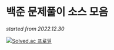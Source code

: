 # 백준 문제풀이 소스 모음

*started from 2022.12.30*

[![Solved.ac
프로필](http://mazassumnida.wtf/api/mini/generate_badge?boj=huzan2)](https://solved.ac/huzan2)
